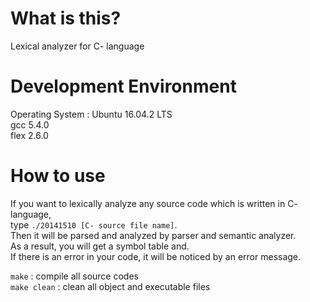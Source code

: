 # What is this?
Lexical analyzer for C- language

# Development Environment
Operating System : Ubuntu 16.04.2 LTS  
gcc 5.4.0  
flex 2.6.0  

# How to use
If you want to lexically analyze any source code which is written in C- language,  
type <code>./20141510 [C- source file name]</code>.  
Then it will be parsed and analyzed by parser and semantic analyzer.  
As a result, you will get a symbol table and.  
If there is an error in your code, it will be noticed by an error message.  

<code>make</code> : compile all source codes  
<code>make clean</code> : clean all object and executable files

